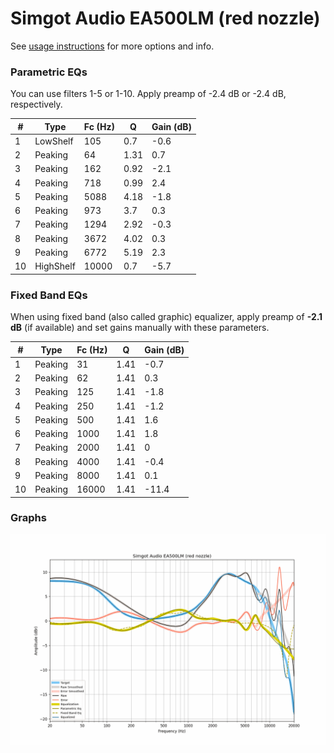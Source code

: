 # Simgot Audio EA500LM (red nozzle)
See [usage instructions](https://github.com/jaakkopasanen/AutoEq#usage) for more options and info.

### Parametric EQs
You can use filters 1-5 or 1-10. Apply preamp of -2.4 dB or -2.4 dB, respectively.

|   # | Type      |   Fc (Hz) |    Q |   Gain (dB) |
|-----|-----------|-----------|------|-------------|
|   1 | LowShelf  |       105 | 0.7  |        -0.6 |
|   2 | Peaking   |        64 | 1.31 |         0.7 |
|   3 | Peaking   |       162 | 0.92 |        -2.1 |
|   4 | Peaking   |       718 | 0.99 |         2.4 |
|   5 | Peaking   |      5088 | 4.18 |        -1.8 |
|   6 | Peaking   |       973 | 3.7  |         0.3 |
|   7 | Peaking   |      1294 | 2.92 |        -0.3 |
|   8 | Peaking   |      3672 | 4.02 |         0.3 |
|   9 | Peaking   |      6772 | 5.19 |         2.3 |
|  10 | HighShelf |     10000 | 0.7  |        -5.7 |

### Fixed Band EQs
When using fixed band (also called graphic) equalizer, apply preamp of **-2.1 dB** (if available) and set gains manually with these parameters.

|   # | Type    |   Fc (Hz) |    Q |   Gain (dB) |
|-----|---------|-----------|------|-------------|
|   1 | Peaking |        31 | 1.41 |        -0.7 |
|   2 | Peaking |        62 | 1.41 |         0.3 |
|   3 | Peaking |       125 | 1.41 |        -1.8 |
|   4 | Peaking |       250 | 1.41 |        -1.2 |
|   5 | Peaking |       500 | 1.41 |         1.6 |
|   6 | Peaking |      1000 | 1.41 |         1.8 |
|   7 | Peaking |      2000 | 1.41 |         0   |
|   8 | Peaking |      4000 | 1.41 |        -0.4 |
|   9 | Peaking |      8000 | 1.41 |         0.1 |
|  10 | Peaking |     16000 | 1.41 |       -11.4 |

### Graphs
![](./Simgot%20Audio%20EA500LM%20(red%20nozzle).png)
